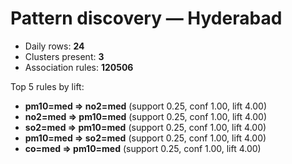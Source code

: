 # Pattern discovery — Hyderabad

- Daily rows: **24**
- Clusters present: **3**
- Association rules: **120506**

Top 5 rules by lift:

- **pm10=med ⇒ no2=med** (support 0.25, conf 1.00, lift 4.00)
- **no2=med ⇒ pm10=med** (support 0.25, conf 1.00, lift 4.00)
- **so2=med ⇒ pm10=med** (support 0.25, conf 1.00, lift 4.00)
- **pm10=med ⇒ so2=med** (support 0.25, conf 1.00, lift 4.00)
- **co=med ⇒ pm10=med** (support 0.25, conf 1.00, lift 4.00)
